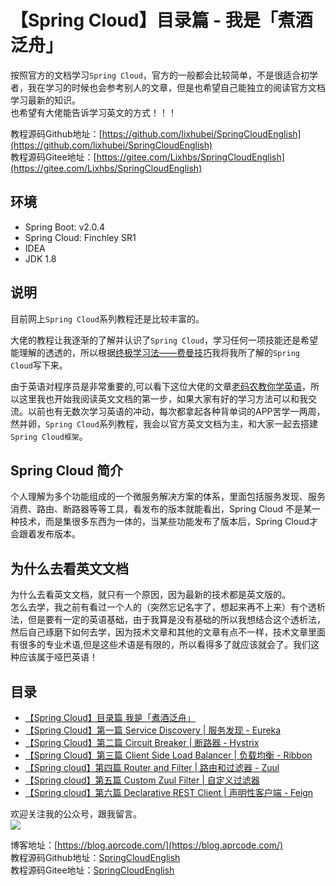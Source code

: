 # 【Spring Cloud】目录篇 - 我是「煮酒泛舟」



按照官方的文档学习`Spring Cloud`，官方的一般都会比较简单，不是很适合初学者，我在学习的时候也会参考别人的文章，但是也希望自己能独立的阅读官方文档学习最新的知识。   
也希望有大佬能告诉学习英文的方式！！！

<!--more-->

教程源码Github地址：[https://github.com/lixhubei/SpringCloudEnglish](https://github.com/lixhubei/SpringCloudEnglish)    
教程源码Gitee地址：[https://gitee.com/Lixhbs/SpringCloudEnglish](https://gitee.com/Lixhbs/SpringCloudEnglish)

## 环境
- Spring Boot: v2.0.4
- Spring Cloud: Finchley SR1
- IDEA
- JDK 1.8

## 说明

目前网上`Spring Cloud`系列教程还是比较丰富的。

大佬的教程让我逐渐的了解并认识了`Spring Cloud`，学习任何一项技能还是希望能理解的透透的，所以根据[终极学习法——费曼技巧](https://www.google.com.ph/search?newwindow=1&safe=active&hl=zh-CN&ei=v3yYW4apBcjY0gKSsLHIBQ&q=%E8%B4%B9%E6%9B%BC%E6%8A%80%E5%B7%A7&oq=%E8%B4%B9%E6%9B%BC%E6%8A%80%E5%B7%A7&gs_l=psy-ab.3...7422.7422.0.7971.1.1.0.0.0.0.366.366.3-1.1.0....0...1c.2.64.psy-ab..0.0.0....0.I32RkqLOV84)我将我所了解的`Spring Cloud`写下来。

由于英语对程序员是非常重要的,可以看下这位大佬的文章[老码农教你学英语](http://blog.jobbole.com/45296/#comment-158686)，所以这里我也开始我阅读英文文档的第一步，如果大家有好的学习方法可以和我交流。以前也有无数次学习英语的冲动，每次都拿起各种背单词的APP苦学一两周，然并卵，`Spring Cloud`系列教程，我会以官方英文文档为主，和大家一起去搭建`Spring Cloud框架`。

## Spring Cloud 简介
个人理解为多个功能组成的一个微服务解决方案的体系，里面包括服务发现、服务消费、路由、断路器等等工具，看发布的版本就能看出，Spring Cloud 不是某一种技术，而是集很多东西为一体的，当某些功能发布了版本后，Spring Cloud才会跟着发布版本。

## 为什么去看英文文档
为什么去看英文文档，就只有一个原因，因为最新的技术都是英文版的。    
怎么去学，我之前有看过一个人的（突然忘记名字了，想起来再不上来）有个透析法，但是要有一定的英语基础，由于我算是没有基础的所以我想结合这个透析法，然后自己琢磨下如何去学，因为技术文章和其他的文章有点不一样，技术文章里面有很多的专业术语,但是这些术语是有限的，所以看得多了就应该就会了。我们这种应该属于哑巴英语！

## 目录
- [【Spring Cloud】目录篇 我是「煮酒泛舟」](https://blog.aprcode.com/sc-f-e-00/)
- [【Spring Cloud】第一篇 Service Discovery | 服务发现 - Eureka](https://blog.aprcode.com/sc-f-e-01/)
- [【Spring Cloud】第二篇 Circuit Breaker | 断路器 - Hystrix](https://blog.aprcode.com/sc-f-e-02/)
- [【Spring Cloud】第三篇 Client Side Load Balancer | 负载均衡 - Ribbon](https://blog.aprcode.com/sc-f-e-03)
- [【Spring cloud】第四篇 Router and Filter | 路由和过滤器 - Zuul ](https://blog.aprcode.com/sc-f-e-04/)
- [【Spring cloud】第五篇 Custom Zuul Filter | 自定义过滤器 ](https://blog.aprcode.com/sc-f-e-05/)
- [【Spring cloud】第六篇 Declarative REST Client | 声明性客户端 - Feign ](https://blog.aprcode.com/sc-f-e-06/)


欢迎关注我的公众号，跟我留言。   
![](http://paz1myrij.bkt.clouddn.com/qrcode_for_gh_22df58e4959f_258.jpg)



﻿博客地址：[https://blog.aprcode.com/](https://blog.aprcode.com/)   
教程源码Github地址：[SpringCloudEnglish](https://github.com/lixhbs/SpringCloudEnglish)   
教程源码Gitee地址：[SpringCloudEnglish](https://gitee.com/Lixhbs/SpringCloudEnglish)







